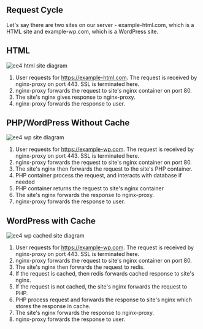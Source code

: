 ## Request Cycle

Let's say there are two sites on our server - example-html.com, which is a HTML site and example-wp.com, which is a WordPress site.

## HTML

![ee4 html site diagram](https://user-images.githubusercontent.com/8456197/48013532-86312f80-e14a-11e8-80e9-57b980b09b55.png)

1. User requests for https://example-html.com. The request is received by nginx-proxy on port 443. SSL is terminated here.
2. nginx-proxy forwards the request to site's nginx container on port 80.
3. The site's nginx gives response to nginx-proxy.
4. nginx-proxy forwards the response to user.

## PHP/WordPress Without Cache

![ee4 wp site diagram](https://user-images.githubusercontent.com/8456197/48013529-85000280-e14a-11e8-86fa-551c2d40b020.png)

1. User requests for https://example-wp.com. The request is received by nginx-proxy on port 443. SSL is terminated here.
2. nginx-proxy forwards the request to site's nginx container on port 80.
3. The site's nginx then forwards the request to the site's PHP container.
4. PHP container process the request, and interacts with database if needed
5. PHP container returns the request to site's nginx container
6. The site's nginx forwards the response to nginx-proxy.
7. nginx-proxy forwards the response to user.

## WordPress with Cache

![ee4 wp cached site diagram](https://user-images.githubusercontent.com/8456197/48013530-85989900-e14a-11e8-9c26-dc9eea84f253.png)

1. User requests for https://example-wp.com. The request is received by nginx-proxy on port 443. SSL is terminated here.
2. nginx-proxy forwards the request to site's nginx container on port 80.
3. The site's nginx then forwards the request to redis. 
4. If the request is cached, then redis forwards cached response to site's nginx. 
5. If the request is not cached, the site's nginx forwards the request to PHP.
6. PHP process request and forwards the response to site's nginx which stores the response in cache. 
7. The site's nginx forwards the response to nginx-proxy.
8. nginx-proxy forwards the response to user.
